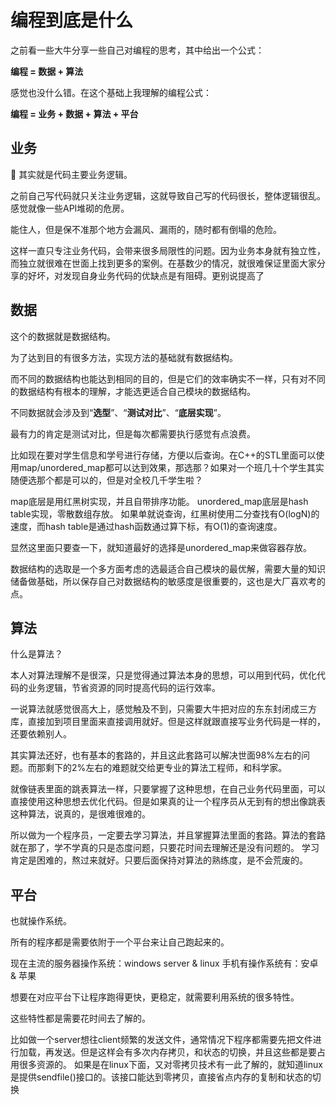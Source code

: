 # 编程到底是什么

之前看一些大牛分享一些自己对编程的思考，其中给出一个公式：

**编程 = 数据 + 算法**

感觉也没什么错。在这个基础上我理解的编程公式：

**编程 = 业务 + 数据 + 算法 + 平台**

## 业务

其实就是代码主要业务逻辑。

之前自己写代码就只关注业务逻辑，这就导致自己写的代码很长，整体逻辑很乱。感觉就像一些API堆砌的危房。

能住人，但是保不准那个地方会漏风、漏雨的，随时都有倒塌的危险。

这样一直只专注业务代码，会带来很多局限性的问题。因为业务本身就有独立性，而独立就很难在世面上找到更多的案例。在基数少的情况，就很难保证里面大家分享的好坏，对发现自身业务代码的优缺点是有阻碍。更别说提高了

## 数据

这个的数据就是数据结构。

为了达到目的有很多方法，实现方法的基础就有数据结构。

而不同的数据结构也能达到相同的目的，但是它们的效率确实不一样，只有对不同的数据结构有根本的理解，才能选更适合自己模块的数据结构。

不同数据就会涉及到“**选型**”、“**测试对比**”、“**底层实现**”。

最有力的肯定是测试对比，但是每次都需要执行感觉有点浪费。

比如现在要对学生信息和学号进行存储，方便以后查询。在C++的STL里面可以使用map/unordered_map都可以达到效果，那选那？如果对一个班几十个学生其实随便选那个都是可以的，但是对全校几千学生啦？

map底层是用红黑树实现，并且自带排序功能。
unordered_map底层是hash table实现，零散数组存放。
如果单就说查询，红黑树使用二分查找有O(logN)的速度，而hash table是通过hash函数通过算下标，有O(1)的查询速度。

显然这里面只要查一下，就知道最好的选择是unordered_map来做容器存放。

数据结构的选取是一个多方面考虑的选最适合自己模块的最优解，需要大量的知识储备做基础，所以保存自己对数据结构的敏感度是很重要的，这也是大厂喜欢考的点。

## 算法

什么是算法？

本人对算法理解不是很深，只是觉得通过算法本身的思想，可以用到代码，优化代码的业务逻辑，节省资源的同时提高代码的运行效率。

一说算法就感觉很高大上，感觉触及不到，只需要大牛把对应的东东封闭成三方库，直接加到项目里面来直接调用就好。但是这样就跟直接写业务代码是一样的，还要依赖别人。

其实算法还好，也有基本的套路的，并且这此套路可以解决世面98%左右的问题。而那剩下的2%左右的难题就交给更专业的算法工程师，和科学家。

就像链表里面的跳表算法一样，只要掌握了这种思想，在自己业务代码里面，可以直接使用这种思想去优化代码。但是如果真的让一个程序员从无到有的想出像跳表这种算法，说真的，是很难很难的。

所以做为一个程序员，一定要去学习算法，并且掌握算法里面的套路。算法的套路就在那了，学不学真的只是态度问题，只要花时间去理解还是没有问题的。
学习肯定是困难的，熬过来就好。只要后面保持对算法的熟练度，是不会荒废的。

## 平台

也就操作系统。

所有的程序都是需要依附于一个平台来让自己跑起来的。

现在主流的服务器操作系统：windows server & linux
手机有操作系统有：安卓 & 苹果

想要在对应平台下让程序跑得更快，更稳定，就需要利用系统的很多特性。

这些特性都是需要花时间去了解的。

比如做一个server想往client频繁的发送文件，通常情况下程序都需要先把文件进行加载，再发送。但是这样会有多次内存拷贝，和状态的切换，并且这些都是要占用很多资源的。
如果是在linux下面，又对零拷贝技术有一此了解的，就知道linux是提供sendfile()接口的。该接口能达到零拷贝，直接省点内存的复制和状态的切换

